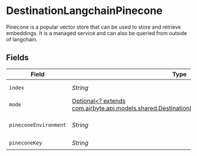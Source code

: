 # DestinationLangchainPinecone

Pinecone is a popular vector store that can be used to store and retrieve embeddings. It is a managed service and can also be queried from outside of langchain.


## Fields

| Field                                                                                                                                                       | Type                                                                                                                                                        | Required                                                                                                                                                    | Description                                                                                                                                                 |
| ----------------------------------------------------------------------------------------------------------------------------------------------------------- | ----------------------------------------------------------------------------------------------------------------------------------------------------------- | ----------------------------------------------------------------------------------------------------------------------------------------------------------- | ----------------------------------------------------------------------------------------------------------------------------------------------------------- |
| `index`                                                                                                                                                     | *String*                                                                                                                                                    | :heavy_check_mark:                                                                                                                                          | Pinecone index to use                                                                                                                                       |
| `mode`                                                                                                                                                      | [Optional<? extends com.airbyte.api.models.shared.DestinationLangchainSchemasIndexingMode>](../../models/shared/DestinationLangchainSchemasIndexingMode.md) | :heavy_minus_sign:                                                                                                                                          | N/A                                                                                                                                                         |
| `pineconeEnvironment`                                                                                                                                       | *String*                                                                                                                                                    | :heavy_check_mark:                                                                                                                                          | Pinecone environment to use                                                                                                                                 |
| `pineconeKey`                                                                                                                                               | *String*                                                                                                                                                    | :heavy_check_mark:                                                                                                                                          | N/A                                                                                                                                                         |
